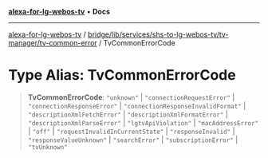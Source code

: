 [**alexa-for-lg-webos-tv**](../../../../../../../README.md) • **Docs**

***

[alexa-for-lg-webos-tv](../../../../../../../modules.md) / [bridge/lib/services/shs-to-lg-webos-tv/tv-manager/tv-common-error](../README.md) / TvCommonErrorCode

# Type Alias: TvCommonErrorCode

> **TvCommonErrorCode**: `"unknown"` \| `"connectionRequestError"` \| `"connectionResponseError"` \| `"connectionResponseInvalidFormat"` \| `"descriptionXmlFetchError"` \| `"descriptionXmlFormatError"` \| `"descriptionXmlParseError"` \| `"lgtvApiViolation"` \| `"macAddressError"` \| `"off"` \| `"requestInvalidInCurrentState"` \| `"responseInvalid"` \| `"responseValueUnknown"` \| `"searchError"` \| `"subscriptionError"` \| `"tvUnknown"`
